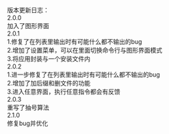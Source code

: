 版本更新日志：                                                 
2.0.0                                                                
	加入了图形界面                                      
2.0.1                      
	1.修复了在列表里输出时有可能什么都不输出的bug         
	2.增加了设置菜单，可以在里面切换命令行与图形界面模式           
	3.将应用封装与一个安装文件内      
2.0.2       
	1.进一步修复了在列表里输出时有可能什么都不输出的bug      
	2.增加了加后缀和删文件的功能          
	3.进入任意界面，执行任意指令都会有反馈     
2.0.3   
	重写了抽号算法   
2.1.0       
        修复bug并优化
